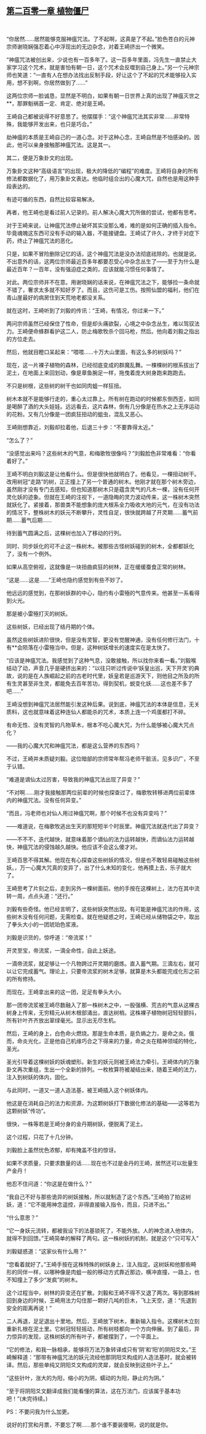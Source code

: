 ## [第二百零一章 植物僵尸](https://www.xxbiquge.com/11_11207/9060384.html)
﻿

  “你居然……居然能够克服神瘟咒法。了不起啊，这真是了不起。”脸色苍白的元神宗师谢晓娴强忍着心中浮现出的无边杂念，对着王崎挤出一个微笑。

  “神瘟咒法被创出来，少说也有一百多年了。这一百多年里面，冯先生一直禁止大家学习这个咒术，就是害怕有朝一日，这个咒术会反噬到自己身上。”另一个元神宗师也笑道：“一直有人在想办法找出反制手段，好让这个了不起的咒术能够投入实用，想不到啊，你居然做到了……”

  这两位宗师一脸诚恳，显然是不明白，如果有朝一日世界上真的出现了神瘟灭世之**，那罪魁祸首一定、肯定、绝对是王崎。

  王崎自己都被说得不好意思了。他摆摆手：“这个神瘟咒法其实非常……非常特殊，我能够开发出来，也只是巧合。”

  劫神瘟的本质是王崎自己的一道心念。对于这种心念，王崎自然是不怕感染的。因此，他可以亲身接触那神瘟咒法。这是其一。

  其二，便是万象卦文的出现。

  万象卦文这种“高级语言”的出现，极大的降低的“编程”的难度。王崎将自身的所有修法都数据化了，用万象卦文表达。他临时组合出的心魔大咒，自然也是用这种手段表达的。

  有迹可循的东西，自然比较容易解决。

  再者，他王崎也是看过前人记录的。前人解决心魔大咒所做的尝试，他都有思考。

  对于王崎来说，让神瘟咒法停止破坏其实没那么难，难的是如何正确的插入指令。毕竟魂魄这东西可没有手动的输入器，不能接键盘。王崎试了许久，才终于对症下药，终止了神瘟咒法的恶化。

  只是，如果不冒险删除记忆的话，这个神瘟咒法是没办法彻底祛除的。也就是说。不出意外的话，这两位宗师最近百多年都要忍受心中杂念丛生了——至于为什么是最近百年？一百年，没有强迫症之类的，应该就能习惯任何事情了。

  对此。两位宗师并不在意。用谢晓娴的话来说，在神瘟咒法之下，能够捡一条命就不错了，奢求太多就不知好歹了。而且，这伤可是工伤。按照仙盟的福利，他们在青山崖最好的病房住到天荒地老都没关系。

  就在这时，王崎听到了刘毅的传讯：“王崎，有情况，你过来一下。”

  两问宗师虽然已经保住了性命，但是却头痛欲裂，心境之中杂念丛生，难以驾驭法力。王崎便命蜂群看护这二人，防止梅歌牧杀个回马枪，然后。他向着刘毅之指出的方位走去。

  然后，他就目瞪口呆起来：“喂喂……十万大山里面，有这么多的树妖吗？”

  现在，这一片裸子植物的森林，已经彻底变成的群魔乱舞。一棵棵树的根系拔出了泥土，在地面上来回划动，像是章鱼腕足一样，拖曳着庞大树身跑来跑跑去。

  不只是树根，这些树的树干也如同肉蛆一样狂扭。

  树木本就不是能够行走的，重心太过靠上。所有树在跑动的时候都东倒西歪，如同是喝醉了酒的大头娃娃。远远看去，这片森林，倒有几分像是在热水之上无序运动的花粉。又有几分像是一团疯狂扭动的蛆虫，混乱又恶心。

  王崎刚想靠近，刘毅却拉着他，后退三十步：“不要靠得太近。”

  “怎么了？”

  “没感觉出来吗？这些树木的气意，和梅歌牧很像吗？”刘毅脸色非常难看：“你看着好了。”

  王崎不明白刘毅这是让他看什么。但是很快他就明白了。他看见，一棵扭动树干。改用树冠“走路”的树，正正撞上了另一个普通的树木。他刚才就在那个树木旁边，虽然刚才没有专门去感知，但也知道那树木只是蕴含灵气的凡木一棵，没有任何开灵化妖的迹象。但就在王崎的注视下，一道隐晦的灵力波动传来，这一株树木突然就妖化了。紧接着，那兽类不能想象的庞大根系全力吸收大地的元气，在没有功法的情况下，整株树木的妖元不断攀升，灵性自足，很快就跨越了开灵期……蓄气前期……蓄气后期……

  待到蓄气圆满之后，这棵树也加入了移动的行列。

  同时、同步妖化的可不止这一株树木。被那些古怪树妖碰到的树木，全都都妖化了，没有一个例外。

  如果从高空俯视，这就像是一块扭曲疯狂的树林，正在缓缓蚕食正常的树林。

  “这是……这是……”王崎也隐约感觉到有些不妙了。

  他远远的感觉到，在那树妖群的中心，隐约有小雷殛的气意传来。他甚至一系看得到火光。

  那是被小雷殛打灭的树妖。

  这些树妖，已经出现了结丹期的个体。

  虽然这些树妖进阶很快，但是没有灵智，更没有觉醒神通，没有任何修行法门，十有**会陨落在小雷殛当中。但是，这种树妖增长的速度实在是太快了。

  “应该是神瘟咒法。我感觉到了这种气息，没敢接触，所以找你来看一看。”刘毅喉结动了动，声音几乎是硬挤出来的：“以往只听过传说中‘妖皇出巡，天下开灵’的典故，说的是在人族崛起之前的古老时代里，妖皇若是巡游天下，则他目之所及的所有生灵甚至非生灵，都能免去百年苦功，得到契机，蜕变化妖……这也差不多了吧……”

  王崎没想到神瘟咒法居然能引发这种后果。说到底，神瘟咒法的本体是信息，无关质料，这也就意味着这种连仙人都能杀的咒术，本质上连一个鸡蛋都打不碎。

  有命无性、没有灵智的凡物草木，根本不吃心魔大咒，为什么能够被心魔大咒点化？

  ——我的心魔大咒和神瘟咒法，都是这么营养的东西吗？

  不过，王崎并未质疑刘毅。这位暗部的宗师常年帮冯老师干脏活，见多识广，不至于认错。

  “难道是谪仙太过厉害，导致我的神瘟咒法出现了异变？”

  “不对啊……刚才我接触那两位前辈的时候也探查过了，梅歌牧转移进两位前辈体内的神瘟咒法。没有任何异变。”

  “而且，冯老师也对仙人用过神瘟咒啊，那个时候不也没有异变吗？”

  ——难道说，在梅歌牧逃出生天的那短短半个时辰里。神瘟咒法就迭代出了异变？

  ——不不不，迭代越快，就意味着那个谪仙的法力运转越快，而谪仙法力运转越快，神瘟咒法的侵蚀越久越快。他应该不会这么傻才对。

  王崎百思不得其解。他现在有心探查这些树妖的情况，但是也不敢轻易碰触这些树妖。，万一心魔大咒真的变异了，出了什么未知的变化，他再摸上去，乐子就大了。

  王崎思考了片刻之后，走到另外一棵树面前。他的手按在这棵树上，法力在其中流转一周，点点头道：“还行。”

  刘毅有些奇怪。他已经言明了，这些树妖突然出现。有可能是神瘟咒法的作用，这些树木没有任何问题，无需检查。就在他疑惑之时，王崎已经从储物袋之中，取出了拳头大小的一团琥珀色浆液。

  刘毅是识货的，惊呼道：“帝流浆！”

  开灵至宝，帝流浆，一滴全命性，自此上妖途。

  一滴帝流浆，就足够让一个凡物跨过开灵期的磨炼。直入蓄气期。三滴左右，就可以让它完成蓄气。理论上，只要帝流浆的树木足够，就算是木头都能完成化形之前的所有修持。

  而现在。王崎拿出来的这一团，足足有拳头大小。

  那一团帝流浆被王崎尽数融入了那一株树木之中，一股强横、荒古的气意从这棵古树身上传来，无穷精元从树木根部涌出，直达树梢。这株裸子植物树冠轻轻颤抖，所有针叶齐齐放出翠绿毫光。显示出无尽生机。

  然后，王崎的身上，白色命火燃烧。那是生命本质，是负熵之力，是命之炎。俄而，命炎光化，正是他自己机缘巧合之下得来的力量，命之炎在精神领域的特化，圣光。

  圣光引导着这棵树妖的妖魂塑形。新生的妖元则被王崎法力牵引。王崎体内的万象卦文再次重组，生出一个全新的排列。一枚枚算符被凝结出来，随着王崎的法力，注入到树妖的体内，固化。

  与此同时，一道又一道人造法基，被王崎插入这个树妖体内。

  他这是在消耗自己的法力和资源，为这颗树妖打下数据化修法的基础——这等若为这颗树妖“传功”。

  很快，一株等若是王崎分身的金丹期树妖，便脱离了泥土。

  这个过程，只花了十几分钟。

  刘毅脸上虽然忧色浓郁，却有掩盖不住的惊讶。

  如果不求质量，只要求数量的话……现在也不过是金丹的王崎，居然还可以批量生产金丹！

  他忍不住问道：“你这是在做什么？”

  “我自己不好与那些诡异的树妖接触，所以就制造了这个东西。”王崎拍了拍这树妖，道：“它不能用神念遥控，非得直接输入指令，而且，只进不出。”

  “什么意思？”

  “它一身妖元流转，都被我设下的法基锁死了，不能外放。人的神念进入他体内，就得不到回馈。”王崎简单的解释了两句。这一株树妖的机制，就是这个“只可写入”

  刘毅疑惑道：“这家伙有什么用？”

  “您看着就好了。”王崎手按在这株特殊的树妖身上，注入指定。这树妖和他那些畸形的同伴一样，以哪种像是肉蛆一般的移动方式靠近那边，横冲直撞，一路上，也不知撞上了多少“发疯”的树木。

  这个过程当中，树林的异变还在扩散。刘毅和王崎不得不又退了两次。等到那株树回到身边的时候，王崎用法力勾住那一颗好几吨的巨木，飞上天空，道：“先退到安全的距离再说！”

  二人再退，足足退出十里地。然后，王崎放下树木，重新输入指令。这棵树木立刻重新扎根在泥土里。它树冠轻轻摇动，所有树枝都向一个方向伸展。到了最后，异力惊异的发现，这株树妖的所有叶子，都被摆到了，一个平面上。

  “它的修法，和我一脉相承，能够将万法万象转译成只有‘阴’和‘阳’的阴阳爻文。”王崎解释道：“那带有神瘟咒法的妖元流经他那阴阳爻构成的人造法基时，就会被转译。然后，那些单纯又阴阳爻文构成的灵犀，就会反映到这些叶子上。”

  “这些针叶，涨大的为阳，缩小的为阴，蠕动的为阳，静止的为阴。”

  “至于将阴阳爻文翻译成我们能看懂的算法，这在万法门，应该属于基本功吧！”(未完待续。)

  PS：不要问我为什么加更。

  说好的打赏和月票，不要忘了啊……那个谁不要装傻啊，说的就是你。
